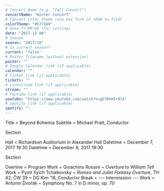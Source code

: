 ```yaml
---
# Concert Name (e.g. "Fall Concert")
concertName: "Winter Concert"
# Concert Color theme (use hex form of sRGB to find)
colorTheme: "#5772A9"
# Date YY-MM-DD (for sorting)
date: "2017-12-08"
# Season
season: "2017/18"
# Is current season?
current: "false"
# Poster filename (without extension)
poster: ""
# Google Calendar link (if applicable)
calendar: ""
# Ticket link (if applicable)
tickets: ""
# Livestream link (if applicable)
stream: ""
# Youtube link (if applicable)
youtube: "https://www.youtube.com/watch?v=gD7Ntm5r0lA"
# Spotify link (if applicable)
spotify: ""
---
```

Title = Beyond Bohemia
Subtitle = Michael Pratt, Conductor

Section

Hall = Richardson Auditorium in Alexander Hall
Datetime = December 7, 2017 19:30
Datetime = December 8, 2017 19:30

Section

Overline = Program
Work = Gioachino Rossini ~ Overture to *William Tell*
Work = Pyotr Ilyich Tchaikovsky ~ *Romeo and Juliet Fantasy Overture*, TH 42, ČW 39 ~ DG Kim ’18, Conductor
Break = --- Intermission ---
Work = Antonín Dvořák ~ Symphony No. 7 in D minor, op. 70
